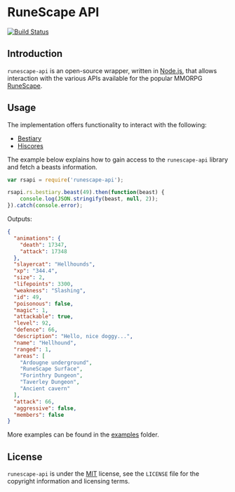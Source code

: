# RuneScape API

[![Build Status](https://travis-ci.org/Joshua-F/runescape-api.svg?branch=master)](https://travis-ci.org/Joshua-F/runescape-api)

## Introduction

`runescape-api` is an open-source wrapper, written in [Node.js][nodejs], that allows interaction with the various APIs available for the popular MMORPG [RuneScape][runescape].

## Usage

The implementation offers functionality to interact with the following:

* [Bestiary][bestiary]
* [Hiscores][hiscores]

The example below explains how to gain access to the `runescape-api` library and fetch a beasts information.

```javascript
var rsapi = require('runescape-api');

rsapi.rs.bestiary.beast(49).then(function(beast) {
    console.log(JSON.stringify(beast, null, 2));
}).catch(console.error);
```

Outputs:

```json
{
  "animations": {
    "death": 17347,
    "attack": 17348
  },
  "slayercat": "Hellhounds",
  "xp": "344.4",
  "size": 2,
  "lifepoints": 3300,
  "weakness": "Slashing",
  "id": 49,
  "poisonous": false,
  "magic": 1,
  "attackable": true,
  "level": 92,
  "defence": 66,
  "description": "Hello, nice doggy...",
  "name": "Hellhound",
  "ranged": 1,
  "areas": [
    "Ardougne underground",
    "RuneScape Surface",
    "Forinthry Dungeon",
    "Taverley Dungeon",
    "Ancient cavern"
  ],
  "attack": 66,
  "aggressive": false,
  "members": false
}

```

More examples can be found in the [examples][examples] folder.

## License
`runescape-api` is under the [MIT][mit] license, see the `LICENSE` file for the copyright information and licensing terms.

[nodejs]: https://nodejs.org
[runescape]: http://www.runescape.com
[bestiary]: http://services.runescape.com/m=rswiki/en/Bestiary_APIs
[hiscores]: http://services.runescape.com/m=rswiki/en/Hiscores_APIs
[examples]: https://github.com/Joshua-F/runescape-api/tree/master/examples
[mit]: http://opensource.org/licenses/MIT
